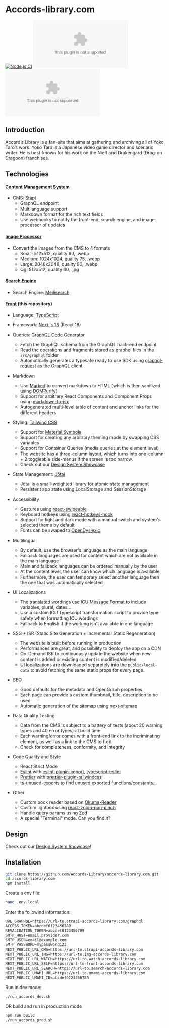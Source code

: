 # Accords-library.com


[![Node.js CI](https://github.com/Accords-Library/accords-library.com/actions/workflows/node.js.yml/badge.svg?branch=main)](https://github.com/Accords-Library/accords-library.com/actions/workflows/node.js.yml)
[![GitHub](https://img.shields.io/github/license/Accords-Library/accords-library.com?style=flat-square)](https://github.com/Accords-Library/accords-library.com/blob/main/LICENSE)
![Libraries.io dependency status for GitHub repo](https://img.shields.io/librariesio/github/Accords-Library/accords-library.com?style=flat-square)

## Introduction

Accord’s Library is a fan-site that aims at gathering and archiving all of Yoko Taro’s work. 
Yoko Taro is a Japanese video game director and scenario writer. He is best-known for his work on the NieR and Drakengard (Drag-on Dragoon) franchises.


## Technologies

#### [Content Management System](https://github.com/Accords-Library/strapi.accords-library.com)

- CMS: [Stapi](https://strapi.io/)
  - GraphQL endpoint
  - Multilanguage support
  - Markdown format for the rich text fields
  - Use webhooks to notify the front-end, search engine, and image processor of updates

#### [Image Processor](https://github.com/Accords-Library/img.accords-library.com)

- Convert the images from the CMS to 4 formats
  - Small: 512x512, quality 60, .webp
  - Medium: 1024x1024, quality 75, .webp
  - Large: 2048x2048, quality 80, .webp
  - Og: 512x512, quality 60, .jpg

#### [Search Engine](https://github.com/Accords-Library/search.accords-library.com)

- Search Engine: [Meilisearch](https://www.meilisearch.com/)

#### [Front](https://github.com/Accords-Library/accords-library.com) (this repository)

- Language: [TypeScript](https://www.typescriptlang.org/)

- Framework: [Next.js 13](https://nextjs.org/) (React 18)

- Queries: [GraphQL Code Generator](https://www.graphql-code-generator.com/)

  - Fetch the GraphQL schema from the GraphQL back-end endpoint
  - Read the operations and fragments stored as graphql files in the `src/graphql` folder
  - Automatically generates a typesafe ready to use SDK using [graphql-request](https://www.npmjs.com/package/graphql-request) as the GraphQL client

- Markdown
  - Use [Marked](https://www.npmjs.com/package/marked) to convert markdown to HTML (which is then sanitized using [DOMPurify](https://www.npmjs.com/package/isomorphic-dompurify))
  - Support for arbitrary React Components and Component Props using [markdown-to-jsx](https://www.npmjs.com/package/markdown-to-jsx)
  - Autogenerated multi-level table of content and anchor links for the different headers

- Styling: [Tailwind CSS](https://tailwindcss.com/)

  - Support for [Material Symbols](https://fonts.google.com/icons)
  - Support for creating any arbitrary theming mode by swapping CSS variables
  - Support for Container Queries (media queries at the element level)
  - The website has a three-column layout, which turns into one-column + 2 toggleable side-menus if the screen is too narrow.
  - Check out our [Design System Showcase](https://accords-library.com/dev/showcase/design-system)

- State Management: [Jōtai](https://jotai.org/)

  - Jōtai is a small-weighted library for atomic state management
  - Persistent app state using LocalStorage and SessionStorage

- Accessibility

  - Gestures using [react-swipeable](https://www.npmjs.com/package/react-swipeable)
  - Keyboard hotkeys using [react-hotkeys-hook](https://www.npmjs.com/package/react-hotkeys-hook)
  - Support for light and dark mode with a manual switch and system's selected theme by default
  - Fonts can be swaped to [OpenDyslexic](https://www.npmjs.com/package/@fontsource/opendyslexic)

- Multilingual

  - By default, use the browser's language as the main language
  - Fallback languages are used for content which are not available in the main language
  - Main and fallback languages can be ordered manually by the user
  - At the content level, the user can know which language is available
  - Furthermore, the user can temporary select another language then the one that was automatically selected

- UI Localizations

  - The translated wordings use [ICU Message Format](https://unicode-org.github.io/icu/userguide/format_parse/messages/) to include variables, plural, dates...
  - Use a custom ICU Typescript transformation script to provide type safety when formatting ICU wordings
  - Fallback to English if the working isn't available in one language

- SSG + ISR (Static Site Generation + Incremental Static Regeneration)

  - The website is built before running in production
  - Performances are great, and possibility to deploy the app on a CDN
  - On-Demand ISR to continuously update the website when new content is added or existing content is modified/deleted
  - UI localizations are downloaded separetely into the `public/local-data` to avoid fetching the same static props for every page.

- SEO

  - Good defaults for the metadata and OpenGraph properties
  - Each page can provide a custom thumbnail, title, description to be used
  - Automatic generation of the sitemap using [next-sitemap](https://www.npmjs.com/package/next-sitemap)

- Data Quality Testing

  - Data from the CMS is subject to a battery of tests (about 20 warning types and 40 error types) at build time
  - Each warning/error comes with a front-end link to the incriminating element, as well as a link to the CMS to fix it
  - Check for completeness, conformity, and integrity

- Code Quality and Style

  - React Strict Mode
  - [Eslint](https://www.npmjs.com/package/eslint) with [eslint-plugin-import](https://www.npmjs.com/package/eslint-plugin-import), [typescript-eslint](https://www.npmjs.com/package/@typescript-eslint/eslint-plugin)
  - [Prettier](https://www.npmjs.com/package/prettier) with [prettier-plugin-tailwindcss](https://www.npmjs.com/package/prettier-plugin-tailwindcss)
  - [ts-unused-exports](https://www.npmjs.com/package/ts-unused-exports) to find unused exported functions/constants...

- Other
  - Custom book reader based on [Okuma-Reader](https://github.com/DrMint/Okuma-Reader)
  - Custom lightbox using [react-zoom-pan-pinch](https://www.npmjs.com/package/react-zoom-pan-pinch)
  - Handle query params using [Zod](https://zod.dev/)
  - A special "Terminal" mode. Can you find it?

## Design

Check out our [Design System Showcase](https://accords-library.com/dev/showcase/design-system)!

## Installation

```bash
git clone https://github.com/Accords-Library/accords-library.com.git
cd accords-library.com
npm install
```

Create a env file:

```bash
nano .env.local
```

Enter the followind information:

```txt
URL_GRAPHQL=https://url-to.strapi-accords-library.com/graphql
ACCESS_TOKEN=abcdef0123456789
REVALIDATION_TOKEN=abcdef0123456789
SMTP_HOST=email.provider.com
SMTP_USER=email@example.com
SMTP_PASSWORD=mypassword123
NEXT_PUBLIC_URL_CMS=https://url-to.strapi-accords-library.com
NEXT_PUBLIC_URL_IMG=https://url-to.img-accords-library.com
NEXT_PUBLIC_URL_WATCH=https://url-to.watch-accords-library.com
NEXT_PUBLIC_URL_SELF=https://url-to-front-accords-library.com
NEXT_PUBLIC_URL_SEARCH=https://url-to.search-accords-library.com
NEXT_PUBLIC_UMAMI_URL=https://url-to.umami-accords-library.com
NEXT_PUBLIC_UMAMI_ID=abcdef0123456789
```

Run in dev mode:

```bash
./run_accords_dev.sh
```

OR build and run in production mode

```bash
npm run build
./run_accords_prod.sh
```
